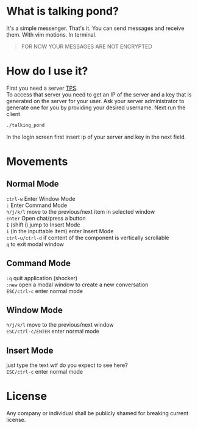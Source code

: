 # What is talking pond?
It's a simple messenger. That's it. You can send messages and receive them. 
With vim motions. In terminal.

> FOR NOW YOUR MESSAGES ARE NOT ENCRYPTED

# How do I use it?
First you need a server [TPS](https://github.com/Robert-Duck-by-BB-SR/tps).  
To access that server you need to get an IP of the server and a key that is generated on the server for your user.
Ask your server administrator to generate one for you by providing your desired username.
Next run the client
```bash
./talking_pond
```
In the login screen first insert ip of your server and key in the next field.

# Movements

## Normal Mode
`ctrl-w` Enter Window Mode  
`:` Enter Command Mode  
`h/j/k/l` move to the previous/next item in selected window  
`Enter` Open chat/press a button  
`I` (shift i) jump to Insert Mode  
`i` (in the inputtable item) enter Insert Mode  
`ctrl-u/ctrl-d` if content of the component is vertically scrollable  
`q` to exit modal window  
## Command Mode  
`:q` quit application (shocker)  
`:new` open a modal window to create a new conversation  
`ESC/ctrl-c` enter normal mode  
## Window Mode  
`h/j/k/l` move to the previous/next window  
`ESC/ctrl-c/ENTER` enter normal mode  
## Insert Mode  
just type the text wtf do you expect to see here?  
`ESC/ctrl-c` enter normal mode  


# License
Any company or individual shall be publicly shamed for breaking current license.
